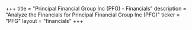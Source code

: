+++
title = "Principal Financial Group Inc (PFG) - Financials"
description = "Analyze the Financials for Principal Financial Group Inc (PFG)"
ticker = "PFG"
layout = "financials"
+++

